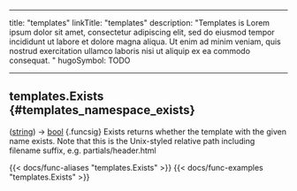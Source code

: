 




---
title: "templates"
linkTitle: "templates"
description: "Templates is Lorem ipsum dolor sit amet, consectetur adipiscing elit, sed do eiusmod tempor incididunt ut labore et dolore magna aliqua. Ut enim ad minim veniam, quis nostrud exercitation ullamco laboris nisi ut aliquip ex ea commodo consequat. "
hugoSymbol: TODO




---















## templates.Exists {#templates_namespace_exists}

\([string](/documentation/reference/gotypes/#string)\) → [bool](/documentation/reference/gotypes/#bool)
{.funcsig}
Exists returns whether the template with the given name exists.
Note that this is the Unix-styled relative path including filename suffix,
e.g. partials/header.html


{{< docs/func-aliases "templates.Exists" >}}
{{< docs/func-examples "templates.Exists" >}}





